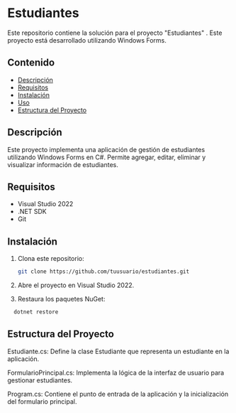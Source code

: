 # Estudiantes

Este repositorio contiene la solución para el proyecto "Estudiantes" . Este proyecto está desarrollado utilizando Windows Forms.

## Contenido

- [Descripción](#descripción)
- [Requisitos](#requisitos)
- [Instalación](#instalación)
- [Uso](#uso)
- [Estructura del Proyecto](#estructura-del-proyecto)

## Descripción

Este proyecto implementa una aplicación de gestión de estudiantes utilizando Windows Forms en C#. Permite agregar, editar, eliminar y visualizar información de estudiantes. 

## Requisitos

- Visual Studio 2022
- .NET SDK
- Git

## Instalación

1. Clona este repositorio:
   ```bash
   git clone https://github.com/tuusuario/estudiantes.git

2. Abre el proyecto en Visual Studio 2022.

3. Restaura los paquetes NuGet:

  ```bash
    dotnet restore
  ```

## Estructura del Proyecto
Estudiante.cs: Define la clase Estudiante que representa un estudiante en la aplicación.

FormularioPrincipal.cs: Implementa la lógica de la interfaz de usuario para gestionar estudiantes.

Program.cs: Contiene el punto de entrada de la aplicación y la inicialización del formulario principal.
